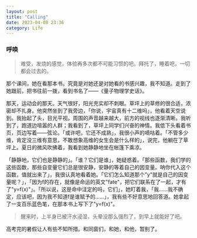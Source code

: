 ```yaml
---
layout: post
title: "Calling"
date: 2023-04-08 23:36
category: Life
---
```


### 呼唤

> 难受，发烧的感觉，体验再多次都不可能习惯的吧。拜托了，睡着吧，一切都会过去的。

​		那个课间，她在看那本书。究竟是对她还是对她看的书感兴趣，我不知道。走到了她跟前，把书往前一拨，看到书名了——《量子物理学史话》。

​		那天，运动会的那天。天气很好，阳光充实却不刺眼。草坪上的草修的很合适，浓密却不扎身。他突然坐到了我旁边，「你说，宇宙真有十二维吗」，他看着天空说到。我抬起了头，目光平视。周围的声音越来越大，前方的视线也逐渐清晰。我听到了，跑道边喧嚣的人群；我看到了，草坪上同学们兴奋的神情。我低下头看着书页，页边写着——弦论。「或许吧，它还不成熟」，我很小声的嘀咕着。「不管多少维，肯定没三维有意思，不敢想象高维的女生会是什么样的」，说完，他躺在了草坪上。夏日的微风吹拂着，我看到她静静地坐在帐篷下乘凉。

​		「静静地，它们也是静静的」。「谁？它们是谁」，她疑惑着。「那些函数，我们学的这些函数，那些自变量它们总是很安静，安静的等着自己的因变量。呐你代入这个函数，值就出来了」，我很认真地看着她。「它们怎么知道那个"y"就是自己的因变量呢？」，「因为f的存在，就像是命运的英文"fate"，把它们联系在了一起，才有了"y=f(x)"」。「所以说，这是命中注定的吗，它们」，她盯着我，「我……我不确定，应该吧，因为我不知道f是谁赋予的……」，我有些不好意思地回答道。她拿起了一支百乐蓝色笔，在那本书上写下了"y=f(x)"。

> 醒来时，上半身已被汗水浸湿，头晕没那么强烈了，到早上就能好了吧。

高考完的暑假让人有些不知所措。和同窗们，和她，和他，暂别了。

​		

​		

​		

